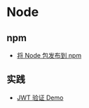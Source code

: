 # Node


## npm

- [将 Node 包发布到 npm](./npm-publish.md)

## 实践

- [JWT 验证 Demo](./jwt-authentication-demo.md)

